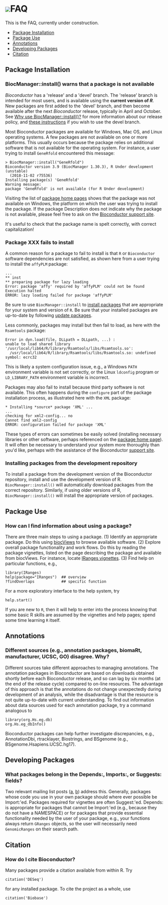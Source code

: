 # ![](/images/icons/magnifier.gif)FAQ

This is the FAQ, currently under construction.

* [Package Installation](#install-packages-faq)
* [Package Use](#use-packages-faq)
* [Annotations](#annotation-faq)
* [Developing Packages](#developer-faq)
* [Citation](#citation-faq)

<!--

   Add these above when first FAQ added

* [Package-Specific FAQs](#package-specific-faq)

   Numbering scheme is meant to accommodate future changes in FAQ
   without requiring existing FAQs to be renumbered. FAQs w/in the
   first section are 100, 200, etc. New sections bisect current
   sections, e.g., will be 50, 20, 10 if sections were to be
   added always immediately after the original first
   section.

-->

<h2 id="install-packages-faq">Package Installation</h2>

<h3 class="faq" id="30">BiocManager::install() warns that a package is not available</h3>

_Bioconductor_ has a 'release' and a 'devel' branch. The 'release'
branch is intended for most users, and is available using the
**current version of _R_**. New packages are first added to the
'devel' branch, and then become available after the next
_Bioconductor_ release, typically in April and October.  See
[Why use BiocManager::install()?][1] for more information about our release
policy, and [these instructions][2] if you wish to use the devel
branch.

[1]: https://bioconductor.org/install#why-biocmanagerinstall
[2]: https://bioconductor.org/developers/how-to/useDevel/

Most Bioconductor packages are available for Windows, Mac OS, and
Linux operating systems. A few packages are not available on one or
more platforms. This usually occurs because the package relies on
additional software that is not available for the operating
system. For instance, a user trying to install `GeneRfold`
encountered this message:

    > BiocManager::install("GeneRfold")
    Bioconductor version 3.9 (BiocManager 1.30.3), R Under development (unstable)
      (2018-11-02 r75536)
    Installing package(s) 'GeneRfold'
    Warning message:
    package 'GeneRfold' is not available (for R Under development)

Visiting the list of [package home pages][home-pages]
shows that the package was not available on Windows, the platform on
which the user was trying to install the package. If the package
Description does not indicate why the package is not available, please
feel free to ask on the [Bioconductor support site](/help/support/).

It's useful to check that the package name is spelt correctly, with
correct capitalization!

<h3 class="faq" id="70">Package XXX fails to install</h3>

A common reason for a package to fail to install is that `R` or
`Bioconductor` software dependencies are not satisfied, as shown here
from a user trying to install the `affyPLM` package:

    ...
    ** inst
    ** preparing package for lazy loading
    Error: package 'affy' required by 'affyPLM' could not be found
    Execution halted
    ERROR: lazy loading failed for package 'affyPLM'

Be sure to use `BiocManager::install` to [install packages][4] that are
appropriate for your system and version of `R`.  Be sure that your
installed packages are up-to-date by following [update packages][3].

Less commonly, packages may install but then fail to load, as here
with the `Rsamtools` package:

    Error in dyn.load(file, DLLpath = DLLpath, ...) :
    unable to load shared library
    '/usr/local/lib64/R/library/Rsamtools/libs/Rsamtools.so':
      /usr/local/lib64/R/library/Rsamtools/libs/Rsamtools.so: undefined symbol: ecrc32

This is likely a system configuration issue, e.g., a Windows `PATH`
environment variable is not set correctly, or the Linux `ldconfig`
program or `LD_LIBRARY_PATH` environment variable is incorrect.

Packages may also fail to install because third party software is not
available. This often happens during the `configure` part of the
package installation process, as illustrated here with the `XML`
package:

    * Installing *source* package 'XML' ...
    ...
    checking for xml2-config... no
    Cannot find xml2-config
    ERROR: configuration failed for package 'XML'

These types of errors can sometimes be easily solved (installing
necessary libraries or other software, perhaps referenced on the
[package home page][home-pages]). It will often be necessary to
understand your system more thoroughly than you'd like, perhaps with
the assistance of the Bioconductor [support site](/help/support/).

<h3 class="faq" id="80">Installing packages from the development repository</h3>

To install a package from the development version of the Bioconductor repository,
install and use the development version of R. <code>BiocManager::install()</code>
will automatically download packages from the correct repository. Similarly, if
using older versions of R, <code>BiocManager::install()</code> will install the
appropriate version of packages.

<h2 id="use-packages-faq">Package Use</h2>

<h3 class="faq" id="50">How can I find information about using a package?</h3>

There are three main steps to using a package. (1) Identify an
appropriate package. Do this using [biocViews](/packages/release/BiocViews.html) to browse
available software. (2) Explore overall package functionality and work
flows. Do this by reading the package vignettes, listed on the page
describing the package and available from biocViews. For instance,
locate [IRanges vignettes][iranges-landing-page]. (3) Find help on
particular functions, e.g.,

    library(IRanges)
    help(package="IRanges")  ## overview
    ?findOverlaps            ## specific function

For a more exploratory interface to the help system, try

    help.start()

If you are new to `R`, then it will help to enter into the process
knowing that some basic R skills are assumed by the vignettes and help
pages; spend some time learning `R` itself.

<!--

<h2 id="package-specific-faq">Package-specific questions</h2>

-->


<h2 id="annotation-faq">Annotations</h2>

<h3 class="fq" id="50">Different sources (e.g., annotation packages,
biomaRt, manufacturer, UCSC, GO) disagree. Why?</h3>

Different sources take different approaches to managing
annotations. The annotation packages in Bioconductor are based on
downloads obtained shortly before each Bioconductor release, and so
can lag by six months (at the end of the release cycle) compared to
on-line resources. The advantage of this approach is that the
annotations do not change unexpectedly during development of an
analysis, while the disadvantage is that the resource is not quite
up-to-date with current understanding. To find out information about
data sources used for each annotation package, try a command analogous
to

    library(org.Hs.eg.db)
    org.Hs.eg_dbInfo()

Bioconductor packages can help further investigate discrepancies,
e.g., AnnotationDbi, rtracklayer, Biostrings, and BSgenome (e.g.,
BSgenome.Hsapiens.UCSC.hg17).

<h2 id="developer-faq">Developing Packages</h2>

<h3 class="faq" id="50">What packages belong in the Depends:,
    Imports:, or Suggests: fields?</h3>

Two relevant mailing list posts
([a](https://stat.ethz.ch/pipermail/r-devel/2008-December/051602.html),
[b](https://stat.ethz.ch/pipermail/bioc-devel/2010-September/002310.html))
address this. Generally, packages whose code you use in your own
package should where ever possible be Import:'ed. Packages required
for vignettes are often Suggest:'ed. Depends: is appropriate for
packages that cannot be Import:'ed (e.g., because they do not have a
NAMESPACE) or for packages that provide essential functionality needed
by the user of your package, e.g., your functions always return
`GRanges` objects, so the user will necessarily need `GenomicRanges`
on their search path.

<h2 id="citation-faq">Citation</h2>

<h3 class="faq">How do I cite Bioconductor?</h3>

Many packages provide a citation available from within R. Try

    citation('DESeq')

for any installed package. To cite the project as a whole, use

    citation('Biobase')

[3]: /install/index.html#update-bioconductor-packages
[4]: /install/index.html#install-bioconductor-packages
[mailing-list]: /help/mailing-list/
[home-pages]: /packages/release/bioc/
[bioc-views]: /packages/release/BiocViews.html
[iranges-landing-page]: /packages/release/bioc/html/IRanges.html
